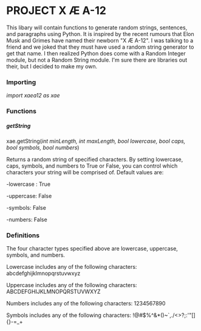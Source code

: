 # PROJECT X Æ A-12

This libary will contain functions to generate random strings, sentences, and paragraphs using Python. It is inspired by the recent rumours that Elon Musk and Grimes have named their newborn "X Æ A-12". I was talking to a friend and we joked that they must have used a random string generator to get that name. I then realized Python does come with a Random Integer module, but not a Random String module. I'm sure there are libraries out their, but I decided to make my own.

### Importing
*import xaea12 as xae*

### Functions

##### getString
xae.getString(*int minLength, int maxLength, bool lowercase, bool caps, bool symbols, bool numbers*)

Returns a random string of specified characters. By setting lowercase, caps, symbols, and numbers to True or False,
you can control which characters your string will be comprised of. Default values are:

-lowercase : True

-uppercase: False

-symbols: False

-numbers: False


### Definitions
The four character types specified above are lowercase, uppercase, symbols, and numbers.

Lowercase includes any of the following characters: abcdefghijklmnopqrstuvwxyz

Uppercase includes any of the following characters: ABCDEFGHIJKLMNOPQRSTUVWXYZ

Numbers includes any of the following characters: 1234567890

Symbols includes any of the following characters: !@#$%^&*()~`,./<>?;:'"[]{}-=_+
